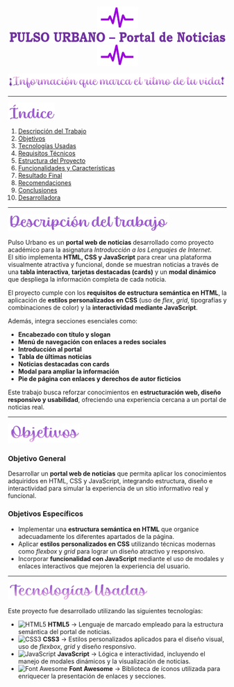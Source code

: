 <p align="center">
  <img src="img/logoIzquierda.png" alt="Logo Izquierda" height="50">  <img src="readme-img/titulo.png" alt="Título Pulso Urbano" height="30"> <img src="img/logoDerecha.png" alt="Logo Derecha" height="50">  
</p>

<p align="center">
  <img src="readme-img/slogan.png" alt="Slogan Pulso Urbano" height="35">
</p>

---

<p align="left">
  <img src="readme-img/indice.png" alt="Índice" height="40">
</p>

1. [Descripción del Trabajo](#-descripción-del-trabajo)  
2. [Objetivos](#-objetivos)  
3. [Tecnologías Usadas](#-tecnologías-usadas)  
4. [Requisitos Técnicos](#-requisitos-técnicos)  
5. [Estructura del Proyecto](#-estructura-del-proyecto)       
6. [Funcionalidades y Características](#-funcionalidades-y-características)  
7. [Resultado Final](#-resultado-final)  
8. [Recomendaciones](#-recomendaciones)  
9. [Conclusiones](#-conclusiones)  
10. [Desarrolladora](#-desarrolladora)  

---

<p align="left">
  <img src="readme-img/descripcion.png" alt="Descripción del Trabajo" height="40">
</p>

Pulso Urbano es un **portal web de noticias** desarrollado como proyecto académico para la asignatura *Introducción a los Lenguajes de Internet*.  
El sitio implementa **HTML, CSS y JavaScript** para crear una plataforma visualmente atractiva y funcional, donde se muestran noticias a través de una **tabla interactiva**, **tarjetas destacadas (cards)** y un **modal dinámico** que despliega la información completa de cada noticia.  

El proyecto cumple con los **requisitos de estructura semántica en HTML**, la aplicación de **estilos personalizados en CSS** (uso de *flex*, *grid*, tipografías y combinaciones de color) y la **interactividad mediante JavaScript**.  

Además, integra secciones esenciales como:  
- **Encabezado con título y slogan**  
- **Menú de navegación con enlaces a redes sociales**  
- **Introducción al portal**  
- **Tabla de últimas noticias**  
- **Noticias destacadas con cards**  
- **Modal para ampliar la información**  
- **Pie de página con enlaces y derechos de autor ficticios**  

Este trabajo busca reforzar conocimientos en **estructuración web, diseño responsivo y usabilidad**, ofreciendo una experiencia cercana a un portal de noticias real.

---

<p align="left">
  <img src="readme-img/objetivos.png" alt="Objetivos de Aprendizaje" height="45">
</p>

###  Objetivo General  
Desarrollar un **portal web de noticias** que permita aplicar los conocimientos adquiridos en HTML, CSS y JavaScript, integrando estructura, diseño e interactividad para simular la experiencia de un sitio informativo real y funcional.  

###  Objetivos Específicos  
- Implementar una **estructura semántica en HTML** que organice adecuadamente los diferentes apartados de la página.  
- Aplicar **estilos personalizados en CSS** utilizando técnicas modernas como *flexbox* y *grid* para lograr un diseño atractivo y responsivo.  
- Incorporar **funcionalidad con JavaScript** mediante el uso de modales y enlaces interactivos que mejoren la experiencia del usuario.  

---

<p align="left">
  <img src="readme-img/tecnologias.png" alt="Tecnologías Usadas" height="40">
</p>

Este proyecto fue desarrollado utilizando las siguientes tecnologías:

- <img src="https://cdn.jsdelivr.net/gh/devicons/devicon/icons/html5/html5-original.svg" alt="HTML5" width="20"/> **HTML5** → Lenguaje de marcado empleado para la estructura semántica del portal de noticias.  
- <img src="https://cdn.jsdelivr.net/gh/devicons/devicon/icons/css3/css3-original.svg" alt="CSS3" width="20"/> **CSS3** → Estilos personalizados aplicados para el diseño visual, uso de *flexbox*, *grid* y diseño responsivo.  
- <img src="https://cdn.jsdelivr.net/gh/devicons/devicon/icons/javascript/javascript-original.svg" alt="JavaScript" width="20"/> **JavaScript** → Lógica e interactividad, incluyendo el manejo de modales dinámicos y la visualización de noticias.  
- <img src="https://upload.wikimedia.org/wikipedia/commons/9/99/Font_Awesome_5_logo.svg" alt="Font Awesome" width="20"/> **Font Awesome** → Biblioteca de íconos utilizada para enriquecer la presentación de enlaces y secciones.  


